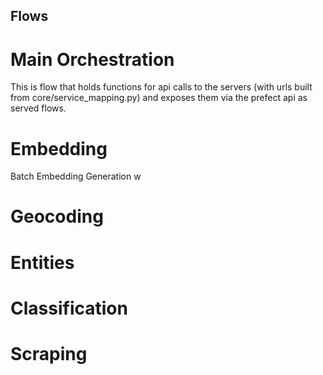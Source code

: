 ## Flows

# Main Orchestration
This is flow that holds functions for api calls to the servers (with urls built from core/service_mapping.py) and exposes them via the prefect api as served flows.

# Embedding
Batch Embedding Generation
w
# Geocoding

# Entities

# Classification


# Scraping

